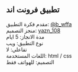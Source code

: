 ## تطبيق فرونت اند
مقدم فكرة التطبيق: <a href="https://twitter.com/b_wffa/status/1595838585273458692?t=uMe_LS-vTcYW20FH4ASBrA&s=19">@b_wffa</a>
<br>
منجز التصميم: <a href="https://yazn-108.github.io/yazn_108">yazn_108</a>
<br>
مدة الانجاز: 5 ايام
<br>
نوع التطبيق: ويب
<br>
تفاعلي: لا
<br>
اللغات المستخدمة: html / css
<br>
التصميم: للهواتف فقط
